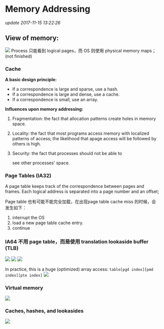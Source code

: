 # Memory Addressing

_update 2017-11-15 13:22:26_

## View of memory:

![](../.gitbook/assets/screen-shot-2017-11-15-at-1.37.26-pm.png) Process 只能看到 logical pages，而 OS 则使用 physical memory maps； \(not finished\)

### Cache

**A basic design principle:**

* If a correspondence is large and sparse, use a hash.
* If a correspondence is large and dense, use a cache.
* If a correspondence is small, use an array.

**Influences upon memory addressing:**

1. Fragmentation: the fact that allocation patterns create holes in memory space.
2. Locality: the fact that most programs access memory with localized patterns of access; the likelihood that apage access will be followed by others is high.
3. Security: the fact that processes should not be able to

   see other processes' space. 

### Page Tables \(IA32\)

A page table keeps track of the correspondence between pages and frames. Each logical address is separated into a page number and an offset;

Page table 也有可能不能完全加载，在出现page table cache miss 的时候，会发生如下：

1. interrupt the OS
2. load a new page table cache entry.
3. continue

### IA64 不用 page table，而是使用 translation lookaside buffer \(TLB\)

![](../.gitbook/assets/Screen%20Shot%202017-12-06%20at%201.27.29%20AM%20%281%29.png) ![](../.gitbook/assets/Screen%20Shot%202017-12-06%20at%201.29.17%20AM.png) ![](../.gitbook/assets/Screen%20Shot%202017-12-06%20at%201.29.32%20AM.png)

In practice, this is a huge \(optimized\) array access: `table[pgd index][pmd index][pte index]` ![](../.gitbook/assets/Screen%20Shot%202017-12-06%20at%201.32.55%20AM%20%281%29.png)

### Virtual memory

![](../.gitbook/assets/Screen%20Shot%202017-12-06%20at%201.35.12%20AM.png)

### Caches, hashes, and lookasides

![](../.gitbook/assets/Screen%20Shot%202017-12-06%20at%201.39.51%20AM.png)

